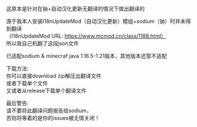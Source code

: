 这原本是针对在钠+自动汉化更新无翻译的情况下做出翻译的<br>

源于我本人安装I18nUpdateMod（自动汉化更新）模组+sodium（钠）时并未得到翻译<br>
（I18nUpdateMod URL: https://www.mcmod.cn/class/1188.html）<br>
所以我自己机翻了这段json文件<br>

已适配sodium & minecraf java 1.16.5-1.21版本，其他版本还暂不适配

下载方法:<br>
你可以直接download zip解压出翻译文件<br>
或者下载单个文件<br>
又或者从release下载单个翻译文件<br>

最后警告:<br>
请不要将此翻译问题报告给sodium，<br>
否则将等着的是你的issues被无情关闭！
